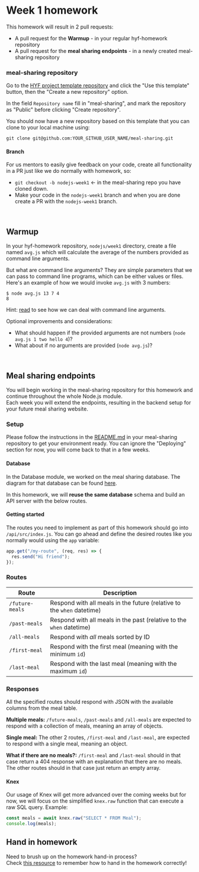 # Week 1 homework

This homework will result in 2 pull requests:

- A pull request for the **Warmup** - in your regular hyf-homework repository
- A pull request for the **meal sharing endpoints** - in a newly created meal-sharing repository

### **meal-sharing repository**

Go to the [HYF project template repository](https://github.com/HackYourFuture-CPH/hyf-project-template) and click the "Use this template" button, then the "Create a new repository" option.  

In the field `Repository name` fill in "meal-sharing", and mark the repository as "Public" before clicking "Create repository".  

You should now have a new repository based on this template that you can clone to your local machine using:
```
git clone git@github.com:YOUR_GITHUB_USER_NAME/meal-sharing.git
```

#### Branch

For us mentors to easily give feedback on your code, create all functionality in a PR just like we do normally with homework, so:

- `git checkout -b nodejs-week1` <- in the meal-sharing repo you have cloned down.
- Make your code in the `nodejs-week1` branch and when you are done create a PR with the `nodejs-week1` branch.

<br/>

## **Warmup**

In your hyf-homework repository, `nodejs/week1` directory, create a file named `avg.js` which will calculate the average of the numbers provided as command line arguments.

But what are command line arguments? They are simple parameters that we can pass to command line programs, which can be either values or files. Here's an example of how we would invoke `avg.js` with 3 numbers:

```
$ node avg.js 13 7 4
8
```

Hint: [read](https://tecadmin.net/how-to-parse-command-line-arguments-in-nodejs/) to see how we can deal with command line arguments.

Optional improvements and considerations:

- What should happen if the provided arguments are not numbers (`node avg.js 1 two hello 4`)?
- What about if no arguments are provided (`node avg.js`)?

<br/>

## **Meal sharing endpoints**

You will begin working in the meal-sharing repository for this homework and continue throughout the whole Node.js module.  
Each week you will extend the endpoints, resulting in the backend setup for your future meal sharing website.

### **Setup**

Please follow the instructions in the [README.md](https://github.com/HackYourFuture-CPH/hyf-project-template/blob/main/README.md) in your meal-sharing repository to get your environment ready. You can ignore the "Deploying" section for now, you will come back to that in a few weeks.

#### **Database**

In the Database module, we worked on the meal sharing database. The diagram for that database can be found [here](https://dbdiagram.io/d/5f0460690425da461f045a29).

In this homework, we will **reuse the same database** schema and build an API server with the below routes.

#### **Getting started**

The routes you need to implement as part of this homework should go into `/api/src/index.js`. 
You can go ahead and define the desired routes like you normally would using the `app` variable:

```js
app.get("/my-route", (req, res) => {
  res.send("Hi friend");
});
```

### **Routes**

| Route           | Description                                                            |
| --------------- | ---------------------------------------------------------------------- |
| `/future-meals` | Respond with all meals in the future (relative to the `when` datetime) |
| `/past-meals`   | Respond with all meals in the past (relative to the `when` datetime)   |
| `/all-meals`    | Respond with _all_ meals sorted by ID                                  |
| `/first-meal`   | Respond with the first meal (meaning with the minimum `id`)            |
| `/last-meal`    | Respond with the last meal (meaning with the maximum `id`)             |

### **Responses**

All the specified routes should respond with JSON with the available columns from the meal table.

**Multiple meals:** `/future-meals`, `/past-meals` and `/all-meals` are expected to respond with a collection of meals, meaning an array of objects.

**Single meal:** The other 2 routes, `/first-meal` and `/last-meal`, are expected to respond with a single meal, meaning an object.

**What if there are no meals?:** `/first-meal` and `/last-meal` should in that case return a 404 response with an explanation that there are no meals.
The other routes should in that case just return an empty array.

#### **Knex**

Our usage of Knex will get more advanced over the coming weeks but for now, we will focus on the simplified `knex.raw` function that can execute a raw SQL query. Example:

```js
const meals = await knex.raw("SELECT * FROM Meal");
console.log(meals);
```

## Hand in homework

Need to brush up on the homework hand-in process?<br/>
Check [this resource](https://github.com/HackYourFuture-CPH/Git/blob/main/homework-submission.md) to remember how to hand in the homework correctly!
